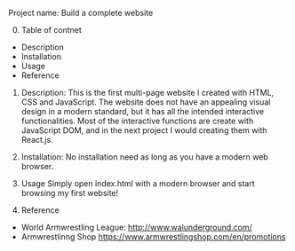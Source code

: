 Project name: Build a complete website

0. Table of contnet
- Description
- Installation
- Usage
- Reference

1. Description:
This is the first multi-page website I created with HTML, CSS and JavaScript.
The website does not have an appealing visual design in a modern standard, but it has all the intended interactive functionalities.
Most of the interactive functions are create with JavaScript DOM, and in the next project I would creating them with React.js.

2. Installation:
No installation need as long as you have a modern web browser.

3. Usage
Simply open index.html with a modern browser and start browsing my first website!

4. Reference
- World Armwrestling League:
  http://www.walunderground.com/
- Armwrestlinng Shop
  https://www.armwrestlingshop.com/en/promotions
  
